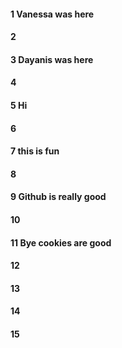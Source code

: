 #### 1 Vanessa was here
#### 2
#### 3 Dayanis was here
#### 4
#### 5 Hi
#### 6
#### 7 this is fun
#### 8
#### 9 Github is really good
#### 10
#### 11 Bye cookies are good
#### 12
#### 13 
#### 14
#### 15
